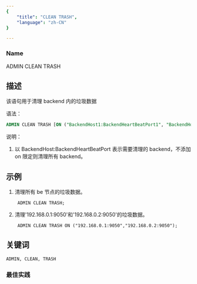 ```yaml
---
{
    "title": "CLEAN TRASH",
    "language": "zh-CN"
}

---
```


<!--
Licensed to the Apache Software Foundation (ASF) under one
or more contributor license agreements.  See the NOTICE file
distributed with this work for additional information
regarding copyright ownership.  The ASF licenses this file
to you under the Apache License, Version 2.0 (the
"License"); you may not use this file except in compliance
with the License.  You may obtain a copy of the License at

  http://www.apache.org/licenses/LICENSE-2.0

Unless required by applicable law or agreed to in writing,
software distributed under the License is distributed on an
"AS IS" BASIS, WITHOUT WARRANTIES OR CONDITIONS OF ANY
KIND, either express or implied.  See the License for the
specific language governing permissions and limitations
under the License.
-->



### Name

ADMIN CLEAN TRASH

## 描述

该语句用于清理 backend 内的垃圾数据

语法：

```sql
ADMIN CLEAN TRASH [ON ("BackendHost1:BackendHeartBeatPort1", "BackendHost2:BackendHeartBeatPort2", ...)];
```

说明：

1. 以 BackendHost:BackendHeartBeatPort 表示需要清理的 backend，不添加 on 限定则清理所有 backend。

## 示例

1. 清理所有 be 节点的垃圾数据。

        ADMIN CLEAN TRASH;

2. 清理'192.168.0.1:9050'和'192.168.0.2:9050'的垃圾数据。

        ADMIN CLEAN TRASH ON ("192.168.0.1:9050","192.168.0.2:9050");

## 关键词

    ADMIN, CLEAN, TRASH

### 最佳实践

